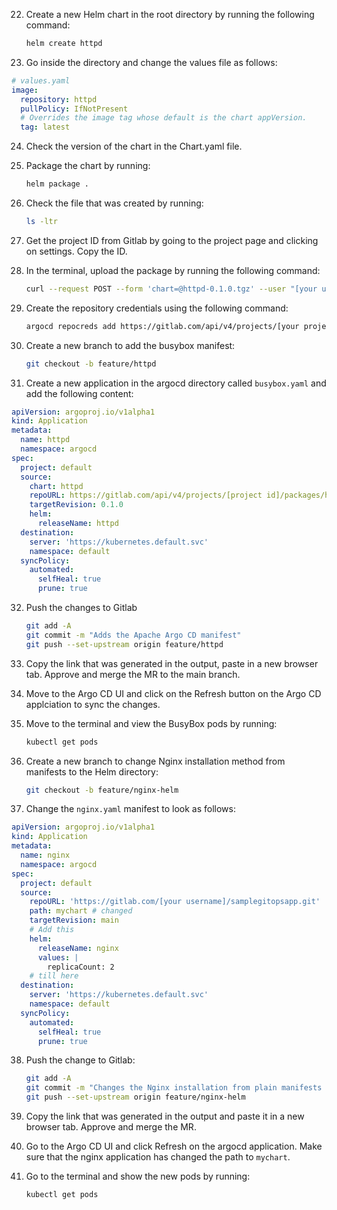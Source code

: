 

22. Create a new Helm chart in the root directory by running the following command:

    ```bash
    helm create httpd
    ```

23. Go inside the directory and change the values file as follows:

```yaml
# values.yaml
image:
  repository: httpd
  pullPolicy: IfNotPresent
  # Overrides the image tag whose default is the chart appVersion.
  tag: latest
```

24. Check the version of the chart in the Chart.yaml file.

25. Package the chart by running:

    ```bash
    helm package .
    ```

26. Check the file that was created by running:

    ```bash
    ls -ltr
    ```

27. Get the project ID from Gitlab by going to the project page and clicking on settings. Copy the ID.

28. In the terminal, upload the package by running the following command:

    ```bash
    curl --request POST --form 'chart=@httpd-0.1.0.tgz' --user "[your username]:[your token]" https://gitlab.com/api/v4/projects/[your project id]/packages/helm/api/stable/charts
    ```

29. Create the repository credentials using the following command:

    ```bash
    argocd repocreds add https://gitlab.com/api/v4/projects/[your project id]/packages/helm/stable --username [your username] --password [your personal token]
    ```

30. Create a new branch to add the busybox manifest:

    ```bash
    git checkout -b feature/httpd
    ```

31. Create a new application in the argocd directory called `busybox.yaml` and add the following content:

```yaml
apiVersion: argoproj.io/v1alpha1
kind: Application
metadata:
  name: httpd
  namespace: argocd
spec:
  project: default
  source:
    chart: httpd
    repoURL: https://gitlab.com/api/v4/projects/[project id]/packages/helm/stable
    targetRevision: 0.1.0
    helm:
      releaseName: httpd
  destination:
    server: 'https://kubernetes.default.svc'
    namespace: default
  syncPolicy:
    automated:
      selfHeal: true
      prune: true
```

32. Push the changes to Gitlab

    ```bash
    git add -A
    git commit -m "Adds the Apache Argo CD manifest"
    git push --set-upstream origin feature/httpd
    ```

33. Copy the link that was generated in the output, paste in a new browser tab. Approve and merge the MR to the main branch.

34. Move to the Argo CD UI and click on the Refresh button on the Argo CD applciation to sync the changes.

35. Move to the terminal and view the BusyBox pods by running:

    ```bash
    kubectl get pods
    ```

36. Create a new branch to change Nginx installation method from manifests to the Helm directory:

    ```bash
    git checkout -b feature/nginx-helm
    ```

37. Change the `nginx.yaml` manifest to look as follows:

```yaml
apiVersion: argoproj.io/v1alpha1
kind: Application
metadata:
  name: nginx
  namespace: argocd
spec:
  project: default
  source:
    repoURL: 'https://gitlab.com/[your username]/samplegitopsapp.git'
    path: mychart # changed
    targetRevision: main
    # Add this
    helm:
      releaseName: nginx
      values: |
        replicaCount: 2
    # till here
  destination:
    server: 'https://kubernetes.default.svc'
    namespace: default
  syncPolicy:
    automated:
      selfHeal: true
      prune: true
```

38. Push the change to Gitlab:

    ```bash
    git add -A
    git commit -m "Changes the Nginx installation from plain manifests to Helm"
    git push --set-upstream origin feature/nginx-helm
    ```

39. Copy the link that was generated in the output and paste it in a new browser tab. Approve and merge the MR.

40. Go to the Argo CD UI and click Refresh on the argocd application. Make sure that the nginx application has changed the path to `mychart`.

41. Go to the terminal and show the new pods by running:

    ```bash
    kubectl get pods
    ```
